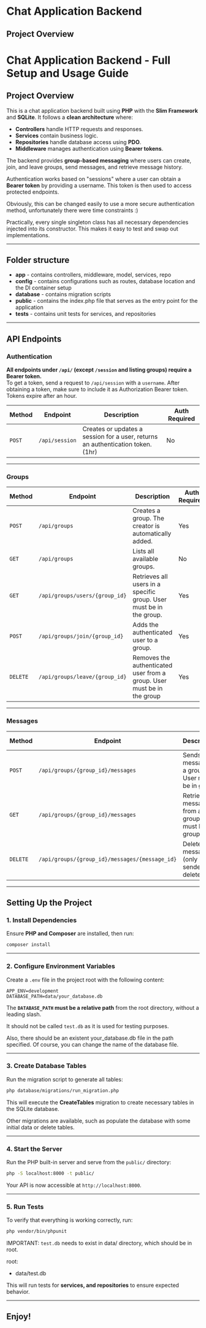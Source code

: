 # Chat Application Backend

## Project Overview


# Chat Application Backend - Full Setup and Usage Guide

## Project Overview

This is a chat application backend built using **PHP** with the **Slim Framework** and **SQLite**. It follows a **clean architecture** where:

- **Controllers** handle HTTP requests and responses.
- **Services** contain business logic.
- **Repositories** handle database access using **PDO**.
- **Middleware** manages authentication using **Bearer tokens**.

The backend provides **group-based messaging** where users can create, join, and leave groups, send messages, and retrieve message history.

Authentication works based on "sessions" where a user can obtain a **Bearer token** by providing a username. This token is then used to access protected endpoints.

Obviously, this can be changed easily to use a more secure authentication method, unfortunately there were time constraints :)

Practically, every single singleton class has all necessary dependencies injected into its constructor. This makes it easy to test and swap out implementations.

---

## Folder structure
- **app** - contains controllers, middleware, model, services, repo
- **config** - contains configurations such as routes, database location and the DI container setup
- **database** - contains migration scripts
- **public** - contains the index.php file that serves as the entry point for the application
- **tests** - contains unit tests for services, and repositories

---

## API Endpoints

### Authentication
**All endpoints under `/api/` (except `/session` and listing groups) require a Bearer token.**  
To get a token, send a request to `/api/session` with a `username`.
After obtaining a token, make sure to include it as Authorization Bearer token.
Tokens expire after an hour.

| Method | Endpoint       | Description                                                                     | Auth Required |
|--------|--------------|---------------------------------------------------------------------------------|--------------|
| `POST` | `/api/session` | Creates or updates a session for a user, returns an authentication token. (1hr) | No |


---

### Groups

| Method | Endpoint                       | Description                                                            | Auth Required |
|--------|--------------------------------|------------------------------------------------------------------------|--------------|
| `POST` | `/api/groups`                  | Creates a group. The creator is automatically added.                   | Yes |
| `GET`  | `/api/groups`                  | Lists all available groups.                                            | No |
| `GET`  | `/api/groups/users/{group_id}` | Retrieves all users in a specific group. User must be in the group.    | Yes |
| `POST` | `/api/groups/join/{group_id}`  | Adds the authenticated user to a group.                                | Yes |
| `DELETE` | `/api/groups/leave/{group_id}` | Removes the authenticated user from a group. User must be in the group | Yes |


---

### Messages

| Method | Endpoint                          | Description                                             | Auth Required |
|--------|----------------------------------|---------------------------------------------------------|--------------|
| `POST` | `/api/groups/{group_id}/messages` | Sends a message in a group. User must be in group.      | Yes |
| `GET`  | `/api/groups/{group_id}/messages` | Retrieves messages from a group. User must be in group. | Yes |
| `DELETE` | `/api/groups/{group_id}/messages/{message_id}` | Deletes a message (only sender can delete).             | Yes |


---

## Setting Up the Project

### 1. Install Dependencies
Ensure **PHP and Composer** are installed, then run:
```bash
composer install
```

---

### 2. Configure Environment Variables
Create a `.env` file in the project root with the following content:
```
APP_ENV=development
DATABASE_PATH=data/your_database.db
```
The **`DATABASE_PATH` must be a relative path** from the root directory, without a leading slash.

It should not be called `test.db` as it is used for testing purposes.

Also, there should be an existent your_database.db file in the path specified.
Of course, you can change the name of the database file.

---

### 3. Create Database Tables
Run the migration script to generate all tables:
```bash
php database/migrations/run_migration.php
```
This will execute the **CreateTables** migration to create necessary tables in the SQLite database.

Other migrations are available, such as populate the database with some initial data or delete tables.

---

### 4. Start the Server
Run the PHP built-in server and serve from the `public/` directory:
```bash
php -S localhost:8000 -t public/
```
Your API is now accessible at `http://localhost:8000`.

---

### 5. Run Tests
To verify that everything is working correctly, run:
```bash
php vendor/bin/phpunit
```
IMPORTANT: `test.db` needs to exist in data/ directory, which should be in root.

root:
- data/test.db

This will run tests for **services, and repositories** to ensure expected behavior.


---
Enjoy!
---